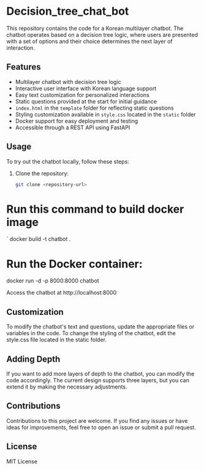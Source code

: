 # Decision_tree_chat_bot

This repository contains the code for a Korean multilayer chatbot. The chatbot operates based on a decision tree logic, where users are presented with a set of options and their choice determines the next layer of interaction.

## Features

- Multilayer chatbot with decision tree logic
- Interactive user interface with Korean language support
- Easy text customization for personalized interactions
- Static questions provided at the start for initial guidance
- `index.html` in the `template` folder for reflecting static questions
- Styling customization available in `style.css` located in the `static` folder
- Docker support for easy deployment and testing
- Accessible through a REST API using FastAPI

## Usage

To try out the chatbot locally, follow these steps:

1. Clone the repository:
   ```bash
   git clone <repository-url>
   
# Run this command to build docker image
   `
   docker build -t chatbot .

# Run the Docker container:
   
   docker run -d -p 8000:8000 chatbot

Access the chatbot at http://localhost:8000

## Customization
To modify the chatbot's text and questions, update the appropriate files or variables in the code.
To change the styling of the chatbot, edit the style.css file located in the static folder.

## Adding Depth
If you want to add more layers of depth to the chatbot, you can modify the code accordingly.
The current design supports three layers, but you can extend it by making the necessary adjustments.

## Contributions
Contributions to this project are welcome. If you find any issues or have ideas for improvements, feel free to open an issue or submit a pull request.

## License
MIT License
